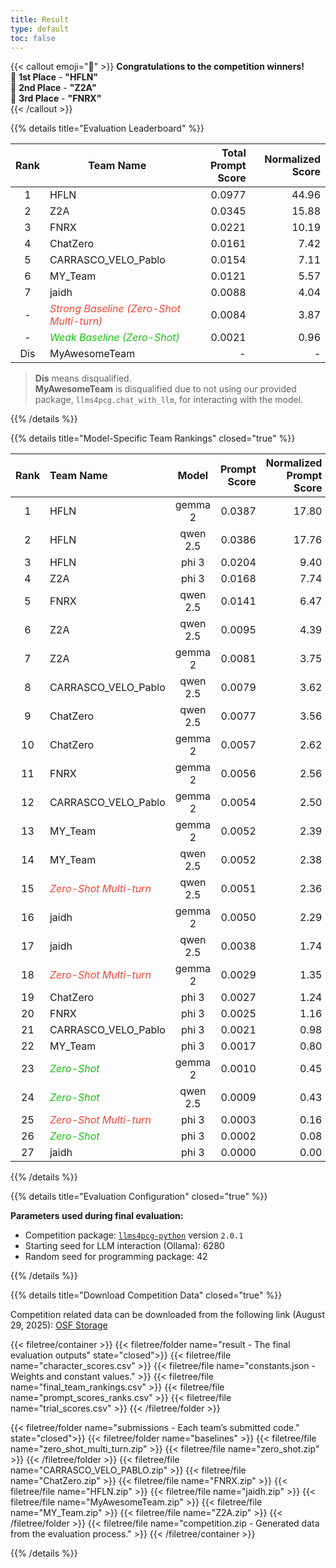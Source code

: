 ```yaml
---
title: Result
type: default
toc: false
---
```


{{< callout emoji="🎉" >}}
**Congratulations to the competition winners!**  
🥇 **1st Place** - **"HFLN"**  
🥈 **2nd Place** - **"Z2A"**  
🥉 **3rd Place** - **"FNRX"**   
{{< /callout >}}

{{% details title="Evaluation Leaderboard" %}}

| Rank | Team Name                              | Total Prompt Score | Normalized Score |
|:----:|----------------------------------------|--------------------:|-----------------:|
|  1   | HFLN                                   | 0.0977              | 44.96            |
|  2   | Z2A                                    | 0.0345              | 15.88            |
|  3   | FNRX                                   | 0.0221              | 10.19            |
|  4   | ChatZero                               | 0.0161              | 7.42             |
|  5   | CARRASCO_VELO_Pablo                    | 0.0154              | 7.11             |
|  6   | MY_Team                                | 0.0121              | 5.57             |
|  7   | jaidh                                  | 0.0088              | 4.04             |
|  -   | <span style="color:#f44336">*Strong Baseline (Zero-Shot Multi-turn)*</span> | 0.0084 | 3.87 |
|  -   | <span style="color:#1ABF12">*Weak Baseline (Zero-Shot)*</span> | 0.0021 | 0.96 |
| Dis  | MyAwesomeTeam                          | -                   | -                |

> **Dis** means disqualified.  
> **MyAwesomeTeam** is disqualified due to not using our provided package, `llms4pcg.chat_with_llm`, for interacting with the model.

{{% /details %}}

{{% details title="Model-Specific Team Rankings" closed="true" %}}

| Rank | Team Name                           | Model   | Prompt Score | Normalized Prompt Score |
|:----:|:------------------------------------|:-------:|------------:|----------------------:|
| 1    | HFLN                                | gemma 2 | 0.0387      | 17.80                 |
| 2    | HFLN                                | qwen 2.5| 0.0386      | 17.76                 |
| 3    | HFLN                                | phi 3   | 0.0204      | 9.40                  |
| 4    | Z2A                                 | phi 3   | 0.0168      | 7.74                  |
| 5    | FNRX                                | qwen 2.5| 0.0141      | 6.47                  |
| 6    | Z2A                                 | qwen 2.5| 0.0095      | 4.39                  |
| 7    | Z2A                                 | gemma 2 | 0.0081      | 3.75                  |
| 8    | CARRASCO_VELO_Pablo                 | qwen 2.5| 0.0079      | 3.62                  |
| 9    | ChatZero                            | qwen 2.5| 0.0077      | 3.56                  |
| 10   | ChatZero                            | gemma 2 | 0.0057      | 2.62                  |
| 11   | FNRX                                | gemma 2 | 0.0056      | 2.56                  |
| 12   | CARRASCO_VELO_Pablo                 | gemma 2 | 0.0054      | 2.50                  |
| 13   | MY_Team                             | gemma 2 | 0.0052      | 2.39                  |
| 14   | MY_Team                             | qwen 2.5| 0.0052      | 2.38                  |
| 15   | <span style="color:#f44336">*Zero-Shot Multi-turn*</span>  | qwen 2.5| 0.0051      | 2.36                  |
| 16   | jaidh                               | gemma 2 | 0.0050      | 2.29                  |
| 17   | jaidh                               | qwen 2.5| 0.0038      | 1.74                  |
| 18   | <span style="color:#f44336">*Zero-Shot Multi-turn*</span> | gemma 2 | 0.0029      | 1.35                  |
| 19   | ChatZero                            | phi 3   | 0.0027      | 1.24                  |
| 20   | FNRX                                | phi 3   | 0.0025      | 1.16                  |
| 21   | CARRASCO_VELO_Pablo                 | phi 3   | 0.0021      | 0.98                  |
| 22   | MY_Team                             | phi 3   | 0.0017      | 0.80                  |
| 23   | <span style="color:#1ABF12">*Zero-Shot*</span> | gemma 2 | 0.0010      | 0.45                  |
| 24   | <span style="color:#1ABF12">*Zero-Shot*</span> | qwen 2.5| 0.0009      | 0.43                  |
| 25   | <span style="color:#f44336">*Zero-Shot Multi-turn*</span> | phi 3   | 0.0003      | 0.16                  |
| 26   | <span style="color:#1ABF12">*Zero-Shot*</span> | phi 3   | 0.0002      | 0.08                  |
| 27   | jaidh                               | phi 3   | 0.0000      | 0.00                  |

{{% /details %}}

{{% details title="Evaluation Configuration" closed="true" %}}

**Parameters used during final evaluation:**
- Competition package: [`llms4pcg-python`](https://github.com/chatgpt4pcg/llms4pcg-python) version `2.0.1`
- Starting seed for LLM interaction (Ollama): 6280
- Random seed for programming package: 42

{{% /details %}}

{{% details title="Download Competition Data" closed="true" %}}

Competition related data can be downloaded from the following link (August 29, 2025): [OSF Storage](https://osf.io/xr8qe/files/osfstorage?view_only=971d0fecbae0465ab98faa20be810980)

{{< filetree/container >}}
  {{< filetree/folder name="result - The final evaluation outputs" state="closed">}}
    {{< filetree/file name="character_scores.csv" >}}
    {{< filetree/file name="constants.json - Weights and constant values." >}}
    {{< filetree/file name="final_team_rankings.csv" >}}
    {{< filetree/file name="prompt_scores_ranks.csv" >}}
    {{< filetree/file name="trial_scores.csv" >}}
  {{< /filetree/folder >}}

  {{< filetree/folder name="submissions - Each team’s submitted code." state="closed">}}
    {{< filetree/folder name="baselines" >}}
        {{< filetree/file name="zero_shot_multi_turn.zip" >}}
        {{< filetree/file name="zero_shot.zip" >}}
    {{< /filetree/folder >}}
    {{< filetree/file name="CARRASCO_VELO_PABLO.zip" >}}
    {{< filetree/file name="ChatZero.zip" >}}
    {{< filetree/file name="FNRX.zip" >}}
    {{< filetree/file name="HFLN.zip" >}}
    {{< filetree/file name="jaidh.zip" >}}
    {{< filetree/file name="MyAwesomeTeam.zip" >}}
    {{< filetree/file name="MY_Team.zip" >}}
    {{< filetree/file name="Z2A.zip" >}}
  {{< /filetree/folder >}}
  {{< filetree/file name="competition.zip - Generated data from the evaluation process." >}}
{{< /filetree/container >}}

{{% /details %}}
